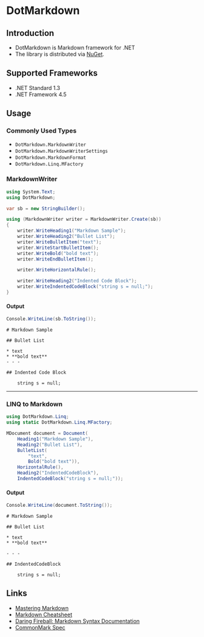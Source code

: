 # DotMarkdown

## Introduction 

* DotMarkdown is Markdown framework for .NET 
* The library is distributed via [NuGet](https://www.nuget.org/packages/DotMarkdown).

## Supported Frameworks

* .NET Standard 1.3
* .NET Framework 4.5

## Usage 

### Commonly Used Types

* `DotMarkdown.MarkdownWriter`
* `DotMarkdown.MarkdownWriterSettings`
* `DotMarkdown.MarkdownFormat`
* `DotMarkdown.Linq.MFactory`

### MarkdownWriter

```csharp
using System.Text;
using DotMarkdown;
```

```csharp
var sb = new StringBuilder();

using (MarkdownWriter writer = MarkdownWriter.Create(sb))
{
    writer.WriteHeading1("Markdown Sample");
    writer.WriteHeading2("Bullet List");
    writer.WriteBulletItem("text");
    writer.WriteStartBulletItem();
    writer.WriteBold("bold text");
    writer.WriteEndBulletItem();

    writer.WriteHorizontalRule();

    writer.WriteHeading2("Indented Code Block");
    writer.WriteIndentedCodeBlock("string s = null;");
}
```

#### Output

```csharp
Console.WriteLine(sb.ToString());
```

```
# Markdown Sample

## Bullet List

* text
* **bold text**
- - -

## Indented Code Block

    string s = null;
```

- - -

### LINQ to Markdown

```csharp
using DotMarkdown.Linq;
using static DotMarkdown.Linq.MFactory;
```

```csharp
MDocument document = Document(
    Heading1("Markdown Sample"),
    Heading2("Bullet List"),
    BulletList(
        "text",
        Bold("bold text")),
    HorizontalRule(),
    Heading2("IndentedCodeBlock"),
    IndentedCodeBlock("string s = null;"));
```

#### Output

```csharp
Console.WriteLine(document.ToString());
```

```
# Markdown Sample

## Bullet List

* text
* **bold text**

- - -

## IndentedCodeBlock

    string s = null;
```

## Links

* [Mastering Markdown](http://guides.github.com/features/mastering-markdown/)
* [Markdown Cheatsheet](http://github.com/adam-p/markdown-here/wiki/Markdown-Cheatsheet)
* [Daring Fireball: Markdown Syntax Documentation](http://daringfireball.net/projects/markdown/syntax)
* [CommonMark Spec](http://spec.commonmark.org)